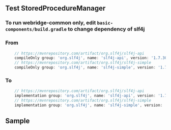 ## Test StoredProcedureManager

### To run webridge-common only, edit `basic-components/build.gradle` to change dependency of slf4j

### From
```groovy
    // https://mvnrepository.com/artifact/org.slf4j/slf4j-api
    compileOnly group: 'org.slf4j', name: 'slf4j-api', version: '1.7.30'
    // https://mvnrepository.com/artifact/org.slf4j/slf4j-simple
    compileOnly group: 'org.slf4j', name: 'slf4j-simple', version: '1.7.30'
```

### To
```groovy
    // https://mvnrepository.com/artifact/org.slf4j/slf4j-api
    implementation group: 'org.slf4j', name: 'slf4j-api', version: '1.7.30'
    // https://mvnrepository.com/artifact/org.slf4j/slf4j-simple
    implementation group: 'org.slf4j', name: 'slf4j-simple', version: '1.7.30'
```

## Sample

```shell

```